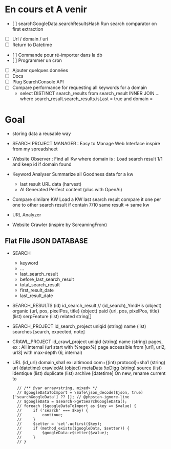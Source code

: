 # En cours et A venir

- [ ] searchGoogleData.searchResultsHash
  Run search comparator on first extraction

- [ ] Url / domain / uri
- [ ] Return to Datetime
- [ ] Commande pour ré-importer dans la db
- [ ] Programmer un cron
- [ ] Ajouter quelques données
- [ ] Docs
- [ ] Plug SearchConsole API
- [ ] Compare performance for requesting all keywords for a domain
  - select DISTINCT search_results from search_result INNER JOIN ... where search_result.search_results.isLast = true and domain =

# Goal

- storing data a reusable way

- SEARCH PROJECT MANAGER :
  Easy to Manage Web Interface inspire from my spreadsheet

- Website Observer : Find all Kw where domain is :
  Load search result 1/1 and keep id if domain found

- Keyword Analyser
  Summarize all Goodness data for a kw
  - last result URL data (harvest)
  - AI Generated Perfect content (plus with OpenAi)

* Compare similare KW
  Load a KW last search result
  compare it one per one to other search result
  if contain 7/10 same result => same kw

* URL Analyzer

- Website Crawler (inspire by ScreamingFrom)

## Flat File JSON DATABASE

- SEARCH

  - keyword
  - ...
  - last_search_result
  - before_last_search_result
  - total_search_result
  - first_result_date
  - last_result_date

- SEARCH_RESULTS
  (id) id_search_result // (id_search)\_YmdHis
  (object) organic {url, pos, pixelPos, title}
  (object) paid {url, pos, pixelPos, title}
  (list) serpFeature
  (list) related string[]

- SEARCH_PROJECT
  id_search_project uniqid
  (string) name
  (list) searches [search, expected, note]

- CRAWL_PROJECT
  id_crawl_project uniqid
  (string) name
  (string) pages, ex : All internal (url start with %regex%) page accessible from [url1, url2, url3] with max-depth (6, internal)

- URL
  (id_url) domain_sha1 ex: altimood.com+{(int) protocol}+sha1
  (string) url
  (datetime) crawledAt
  (object) metaData !toDigg
  (string) source
  (list) identique
  (list) duplicate
  (list) archive [datetime]
  On new, rename current to

        // /** @var array<string, mixed> */
        // $googleDataToImport = \Safe\json_decode($json, true)['searchGoogleData'] ?? []; // @phpstan-ignore-line
        // $googleData = $search->getSearchGoogleData();
        // foreach ($googleDataToImport as $key => $value) {
        //     if ('search' === $key) {
        //         continue;
        //     }
        //     $setter = 'set'.ucfirst($key);
        //     if (method_exists($googleData, $setter)) {
        //         $googleData->$setter($value);
        //     }
        // }
